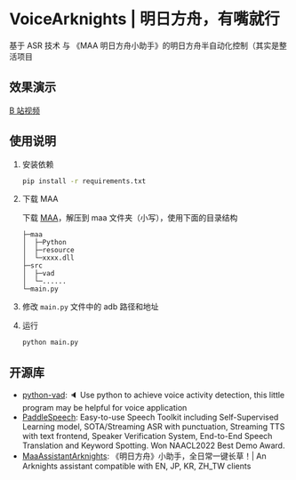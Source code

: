 # VoiceArknights | 明日方舟，有嘴就行

基于 ASR 技术 与 《MAA 明日方舟小助手》的明日方舟半自动化控制（其实是整活项目

## 效果演示

[B 站视频](https://www.bilibili.com/video/BV1Y34y1f7zG)

## 使用说明

1. 安装依赖

    ```bash
    pip install -r requirements.txt
    ```

2. 下载 MAA

    下载 [MAA](https://github.com/MaaAssistantArknights/MaaAssistantArknights/releases)，解压到 maa 文件夹（小写），使用下面的目录结构  

    ```tree
    ├─maa
    │  ├─Python
    │  ├─resource
    │  └─xxxx.dll
    ├─src
    │  ├─vad
    │  └─......
    └─main.py
    ```

3. 修改 `main.py` 文件中的 adb 路径和地址
4. 运行

    ```bash
    python main.py
    ```

## 开源库

- [python-vad](https://github.com/wangshub/python-vad): 🔈 Use python to achieve voice activity detection, this little program may be helpful for voice application
- [PaddleSpeech](https://github.com/PaddlePaddle/PaddleSpeech): Easy-to-use Speech Toolkit including Self-Supervised Learning model, SOTA/Streaming ASR with punctuation, Streaming TTS with text frontend, Speaker Verification System, End-to-End Speech Translation and Keyword Spotting. Won NAACL2022 Best Demo Award.
- [MaaAssistantArknights](https://github.com/MaaAssistantArknights/MaaAssistantArknights): 《明日方舟》小助手，全日常一键长草！| An Arknights assistant compatible with EN, JP, KR, ZH_TW clients
